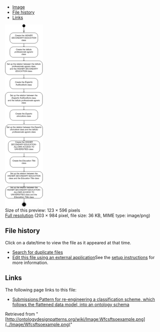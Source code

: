* [Image](../Image/Wfcsftsoexample.png#file)
* [File history](../Image/Wfcsftsoexample.png#filehistory)
* [Links](../Image/Wfcsftsoexample.png#filelinks)

[![Image:Wfcsftsoexample.png](../images/thumb/2/27/Wfcsftsoexample.png/123px-Wfcsftsoexample.png)](../images/2/27/Wfcsftsoexample.png)  
Size of this preview: 123 × 596 pixels  
[Full resolution](../images/2/27/Wfcsftsoexample.png)‎ (203 × 984 pixel, file size: 36 KB, MIME type: image/png)

## File history

Click on a date/time to view the file as it appeared at that time.



  
* [Search for duplicate files](http://ontologydesignpatterns.org/wiki/Special:FileDuplicateSearch/Wfcsftsoexample.png "Special:FileDuplicateSearch/Wfcsftsoexample.png")
* [Edit this file using an external application](http://ontologydesignpatterns.org/wiki/index.php?title=Image:Wfcsftsoexample.png&action=edit&externaledit=true&mode=file "Image:Wfcsftsoexample.png")See the [setup instructions](http://www.mediawiki.org/wiki/Manual:External_editors "http://www.mediawiki.org/wiki/Manual:External_editors") for more information.

## Links



The following page links to this file:


* [Submissions:Pattern for re-engineering a classification scheme, which follows the flattened data model, into an ontology schema](../Submissions/Pattern_for_re-engineering_a_classification_scheme,_which_follows_the_flattened_data_model,_into_an_ontology_schema "Submissions:Pattern for re-engineering a classification scheme, which follows the flattened data model, into an ontology schema")


Retrieved from "[http://ontologydesignpatterns.org/wiki/Image:Wfcsftsoexample.png](../Image/Wfcsftsoexample.png)"